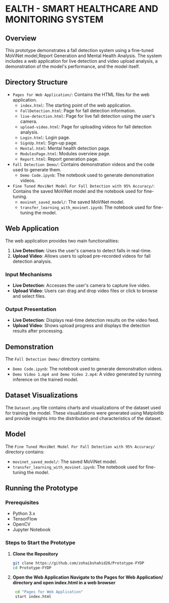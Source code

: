 # EALTH - SMART HEALTHCARE AND MONITORING SYSTEM

## Overview

This prototype demonstrates a fall detection system using a fine-tuned MoViNet model,Report Generation and Mental Health Analysis. The system includes a web application for live detection and video upload analysis, a demonstration of the model's performance, and the model itself.

## Directory Structure

- `Pages for Web Application/`: Contains the HTML files for the web application.
  - `index.html`: The starting point of the web application.
  - `FallDetection.html`: Page for fall detection information.
  - `live-detection.html`: Page for live fall detection using the user's camera.
  - `upload-video.html`: Page for uploading videos for fall detection analysis.
  - `Login.html`: Login page.
  - `SignUp.html`: Sign-up page.
  - `Mental.html`: Mental health detection page.
  - `ModulesPage.html`: Modules overview page.
  - `Report.html`: Report generation page.
- `Fall Detection Demo/`: Contains demonstration videos and the code used to generate them.
  - `Demo Code.ipynb`: The notebook used to generate demonstration videos.
- `Fine Tuned MoviNet Model For Fall Detection with 95% Accuracy/`: Contains the saved MoViNet model and the notebook used for fine-tuning.
  - `movinet_saved_model/`: The saved MoViNet model.
  - `transfer_learning_with_movinet.ipynb`: The notebook used for fine-tuning the model.

## Web Application

The web application provides two main functionalities:

1. **Live Detection**: Uses the user's camera to detect falls in real-time.
2. **Upload Video**: Allows users to upload pre-recorded videos for fall detection analysis.

### Input Mechanisms

- **Live Detection**: Accesses the user's camera to capture live video.
- **Upload Video**: Users can drag and drop video files or click to browse and select files.

### Output Presentation

- **Live Detection**: Displays real-time detection results on the video feed.
- **Upload Video**: Shows upload progress and displays the detection results after processing.

## Demonstration

The `Fall Detection Demo/` directory contains:

- `Demo Code.ipynb`: The notebook used to generate demonstration videos.
- `Demo Video 1.mp4 and Demo Video 2.mp4`: A video generated by running inference on the trained model.

## Dataset Visualizations

The `Dataset.png` file contains charts and visualizations of the dataset used for training the model. These visualizations were generated using Matplotlib and provide insights into the distribution and characteristics of the dataset.

## Model

The `Fine Tuned MoviNet Model For Fall Detection with 95% Accuracy/` directory contains:

- `movinet_saved_model/`: The saved MoViNet model.
- `transfer_learning_with_movinet.ipynb`: The notebook used for fine-tuning the model.

## Running the Prototype

### Prerequisites

- Python 3.x
- TensorFlow
- OpenCV
- Jupyter Notebook

### Steps to Start the Prototype

1. **Clone the Repository**
   ```sh
   git clone https://github.com/zohaibshahid26/Prototype-FYDP
   cd Prototype-FYDP
   ```
2. **Open the Web Application Navigate to the Pages for Web Application/ directory and open index.html in a web browser**
   ```sh
    cd "Pages for Web Application"
    start index.html
   ```
